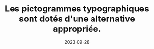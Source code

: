 ---
N: '184'
Rubrique: Présentation
title: Les pictogrammes typographiques sont dotés d'une alternative appropriée.
detail: Les pictogrammes typographiques sont dotés d'une alternative appropriée.
categories: [" Présentation"]
agrege: O4184-E064
opquast: '4184'
indiceebook: '64'
description: "Règle n° 064"
weight:  064
actif: '1'
layout: rules
date: 2023-09-28
tags: ["", ""]
objectif: ["", ""]
Meo: ""
Controle: ""
Auteur: ""
---